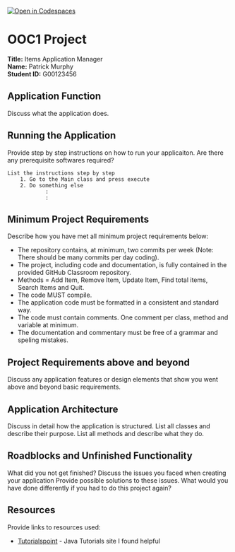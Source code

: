[![Open in Codespaces](https://classroom.github.com/assets/launch-codespace-2972f46106e565e64193e422d61a12cf1da4916b45550586e14ef0a7c637dd04.svg)](https://classroom.github.com/open-in-codespaces?assignment_repo_id=17346340)
# OOC1 Project

**Title:** Items Application Manager  
**Name:** Patrick Murphy  
**Student ID:** G00123456  

## Application Function

Discuss what the application does.

## Running the Application

Provide step by step instructions on how to run your applicaiton. Are there any prerequisite softwares required?

```list
List the instructions step by step
    1. Go to the Main class and press execute
    2. Do something else
            :
            :
```

## Minimum Project Requirements

Describe how you have met all minimum project requirements below:

* The repository contains, at minimum, two commits per week (Note: There should be many commits per day coding).
* The project, including code and documentation, is fully contained in the provided GitHub Classroom repository.
* Methods = Add Item, Remove Item, Update Item, Find total items, Search Items and Quit.
* The code MUST compile.
* The application code must be formatted in a consistent and standard way.
* The code must contain comments. One comment per class, method and variable at minimum.
* The documentation and commentary must be free of a grammar and speling mistakes.

## Project Requirements above and beyond

Discuss any application features or design elements that show you went above and beyond basic requirements.

## Application Architecture

Discuss in detail how the application is structured. List all classes and describe their purpose. List all methods and describe what they do.

## Roadblocks and Unfinished Functionality

What did you not get finished? Discuss the issues you faced when creating your application Provide possible solutions to these issues. What would you have done differently if you had to do this project again?

## Resources

Provide links to resources used:

* [Tutorialspoint](https://www.tutorialspoint.com/java/) - Java Tutorials site I found helpful
